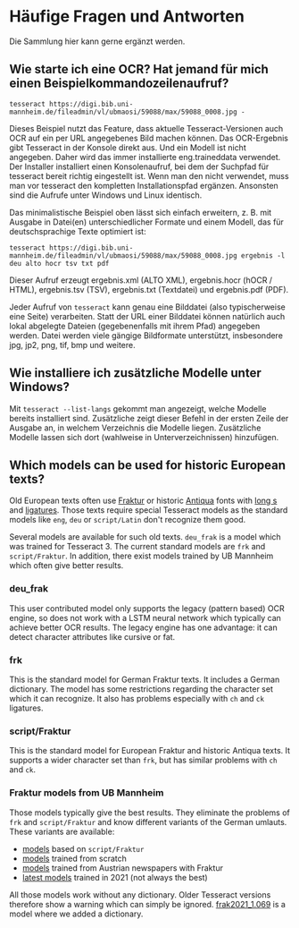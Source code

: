 # Häufige Fragen und Antworten

Die Sammlung hier kann gerne ergänzt werden.

## Wie starte ich eine OCR? Hat jemand für mich einen Beispielkommandozeilenaufruf?
```
tesseract https://digi.bib.uni-mannheim.de/fileadmin/vl/ubmaosi/59088/max/59088_0008.jpg -
```
Dieses Beispiel nutzt das Feature, dass aktuelle Tesseract-Versionen auch OCR auf ein per URL angegebenes Bild machen können.
Das OCR-Ergebnis gibt Tesseract in der Konsole direkt aus.
Und ein Modell ist nicht angegeben. Daher wird das immer installierte eng.traineddata verwendet.
Der Installer installiert einen Konsolenaufruf, bei dem der Suchpfad für tesseract bereit richtig eingestellt ist. Wenn man den nicht verwendet, muss man vor tesseract den kompletten Installationspfad ergänzen. Ansonsten sind die Aufrufe unter Windows und Linux identisch.

Das minimalistische Beispiel oben lässt sich einfach erweitern, z. B. mit Ausgabe in Datei(en) unterschiedlicher Formate und einem Modell, das für deutschsprachige Texte optimiert ist:
```
tesseract https://digi.bib.uni-mannheim.de/fileadmin/vl/ubmaosi/59088/max/59088_0008.jpg ergebnis -l deu alto hocr tsv txt pdf
```
Dieser Aufruf erzeugt ergebnis.xml (ALTO XML), ergebnis.hocr (hOCR / HTML), ergebnis.tsv (TSV), ergebnis.txt (Textdatei) und ergebnis.pdf (PDF).

Jeder Aufruf von `tesseract` kann genau eine Bilddatei (also typischerweise eine Seite) verarbeiten.
Statt der URL einer Bilddatei können natürlich auch lokal abgelegte Dateien (gegebenenfalls mit ihrem Pfad) angegeben werden.
Datei werden viele gängige Bildformate unterstützt, insbesondere jpg, jp2, png, tif, bmp und weitere.

## Wie installiere ich zusätzliche Modelle unter Windows?

Mit `tesseract --list-langs` gekommt man angezeigt, welche Modelle bereits installiert sind.
Zusätzliche zeigt dieser Befehl in der ersten Zeile der Ausgabe an, in welchem Verzeichnis die Modelle liegen.
Zusätzliche Modelle lassen sich dort (wahlweise in Unterverzeichnissen) hinzufügen.

## Which models can be used for historic European texts?

Old European texts often use [Fraktur](https://en.wikipedia.org/wiki/Fraktur) or historic [Antiqua](https://en.wikipedia.org/wiki/Antiqua_(typeface_class)) fonts with [long s](https://en.wikipedia.org/wiki/Long_s) and [ligatures](https://en.wikipedia.org/wiki/Orthographic_ligature). Those texts require special Tesseract models as the standard models like `eng`, `deu` or `script/Latin` don't recognize them good.

Several models are available for such old texts. `deu_frak` is a model which was trained for Tesseract 3. The current standard models are `frk` and `script/Fraktur`. In addition, there exist models trained by UB Mannheim which often give better results.

### deu_frak

This user contributed model only supports the legacy (pattern based) OCR engine, so does not work with a LSTM neural network which typically can achieve better OCR results. The legacy engine has one advantage: it can detect character attributes like cursive or fat.

### frk

This is the standard model for German Fraktur texts. It includes a German dictionary. The model has some restrictions regarding the character set which it can recognize. It also has problems especially with `ch` and `ck` ligatures.

### script/Fraktur

This is the standard model for European Fraktur and historic Antiqua texts. It supports a wider character set than `frk`, but has similar problems with `ch` and `ck`.

### Fraktur models from UB Mannheim

Those models typically give the best results. They eliminate the problems of `frk` and `script/Fraktur` and know different variants of the German umlauts. These variants are available:

- [models](https://ub-backup.bib.uni-mannheim.de/~stweil/ocrd-train/data/Fraktur_5000000/tessdata_fast/) based on `script/Fraktur`
- [models](https://ub-backup.bib.uni-mannheim.de/~stweil/ocrd-train/data/GT4HistOCR_5000000/tessdata_fast/) trained from scratch
- [models](https://ub-backup.bib.uni-mannheim.de/~stweil/ocrd-train/data/ONB/tessdata_fast/) trained from Austrian newspapers with Fraktur
- [latest models](https://ub-backup.bib.uni-mannheim.de/~stweil/tesstrain/frak2021/tessdata_fast/) trained in 2021 (not always the best)

All those models work without any dictionary. Older Tesseract versions therefore show a warning which can simply be ignored.
[frak2021_1.069](https://ub-backup.bib.uni-mannheim.de/~stweil/tesstrain/frak2021/tessdata_fast/frak2021_1.069.traineddata) is a model where we added a dictionary.

